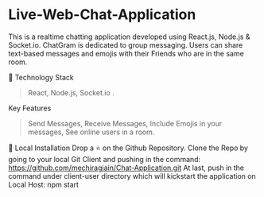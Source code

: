 # Live-Web-Chat-Application

This is a realtime chatting application developed using React.js, Node.js & Socket.io. ChatGram is dedicated to group messaging. Users can share text-based messages and emojis with their Friends who are in the same room.

🏁 Technology Stack
> React,
> Node.js,
> Socket.io .

Key Features
> Send Messages,
> Receive Messages,
> Include Emojis in your messages,
> See online users in a room.

🏃‍ Local Installation
Drop a ⭐ on the Github Repository.
Clone the Repo by going to your local Git Client and pushing in the command: https://github.com/mechiragjain/Chat-Application.git
At last, push in the command under client-user directory which will kickstart the application on Local Host: npm start
